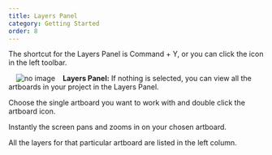 ```yaml
---
title: Layers Panel
category: Getting Started
order: 8
---
```


The shortcut for the Layers Panel is Command + Y, or you can click the  icon in the left toolbar.

<img style="padding: 0px 15px; float: left" src="https://iwilfried.github.io/Adobe-XD-eBook/images/XD-Layers-01.png" alt="no image" />**Layers Panel:** If nothing is selected, you can view all the artboards in your project in the Layers Panel. 

Choose the single artboard you want to work with and double click the artboard icon. 

Instantly the screen pans and zooms in on your chosen artboard. 

All the layers for that particular artboard are listed in the left column.
